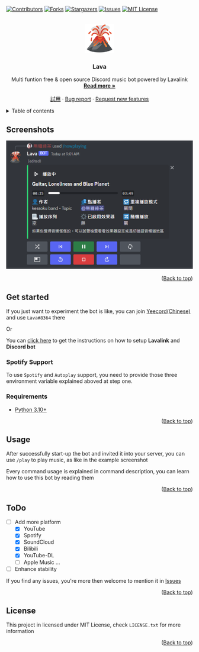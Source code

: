 <!-- PROJECT SHIELDS -->
<!--
*** I'm using markdown "reference style" links for readability.
*** Reference links are enclosed in brackets [ ] instead of parentheses ( ).
*** See the bottom of this document for the declaration of the reference variables
*** for contributors-url, forks-url, etc. This is an optional, concise syntax you may use.
*** https://www.markdownguide.org/basic-syntax/#reference-style-links
-->
[![Contributors][contributors-shield]][contributors-url]
[![Forks][forks-shield]][forks-url]
[![Stargazers][stars-shield]][stars-url]
[![Issues][issues-shield]][issues-url]
[![MIT License][license-shield]][license-url]

<!-- PROJECT LOGO -->
<br />
<div align="center">
  <a href="https://github.com/Nat1anWasTaken/Lava">
    <img src="img/logo.png" alt="Logo" width="80" height="80">
  </a>

<h3 align="center">Lava</h3>

  <p align="center">
    Multi funtion free & open source Discord music bot powered by Lavalink
    <br />
    <a href="#About Project"><strong>Read more »</strong></a>
    <br />
    <br />
    <a href="https://discord.gg/acgmcity">試用</a>
    ·
    <a href="https://github.com/Nat1anWasTaken/Lava/issues">Bug report</a>
    ·
    <a href="https://github.com/Nat1anWasTaken/Lava/issues">Request new features</a>
  </p>
</div>

<!-- TABLE OF CONTENTS -->
<details>
  <summary>Table of contents</summary>
  <ol>
    <li>
      <a href="#screenshots">Screenshots</a>
    </li>
    <li>
      <a href="#get-started">Get started</a>
      <ul>
        <li><a href="#spotify-support">Spotify Support</a></li>
        <li><a href="#requirements">Requirements</a></li>
      </ul>
    </li>
    <li><a href="#how-to-use">How to use</a></li>
    <li><a href="todo">ToDo</a></li>
    <li><a href="#license">License</a></li>
  </ol>
</details>

<!-- SCREENSHOTS -->

## Screenshots

![player][player-screenshot]

<p align="right">(<a href="#readme-top">Back to top</a>)</p>

<!-- GETTING STARTED -->

## Get started

If you just want to experiment the bot is like, you can join [Yeecord(Chinese)][yeecord] and use `Lava#8364` there

Or

You can [click here][LavaLauncher] to get the instructions on how to setup **Lavalink** and **Discord bot**

### Spotify Support

To use `Spotify` and `Autoplay` support, you need to provide those three environment variable explained aboved at step one.

### Requirements

* [Python 3.10+][python]

<p align="right">(<a href="#readme-top">Back to top</a>)</p>


<!-- USAGE EXAMPLES -->

## Usage

After successfully start-up the bot and invited it into your server, you can use `/play` to play music, as like in the example screenshot

Every command usage is explained in command description, you can learn how to use this bot by reading them

<p align="right">(<a href="#readme-top">Back to top</a>)</p>


<!-- ROADMAP -->

## ToDo

- [ ] Add more platform
  - [x] YouTube
  - [x] Spotify
  - [x] SoundCloud
  - [x] Bilibili
  - [x] YouTube-DL
  - [ ] Apple Music
    ...
- [ ] Enhance stability

If you find any issues, you're more then welcome to mention it in [Issues][issues]

<p align="right">(<a href="#readme-top">Back to top</a>)</p>


<!-- LICENSE -->

## License

This project in licensed under MIT License, check `LICENSE.txt` for more information

<p align="right">(<a href="#readme-top">Back to top</a>)</p>

<!-- SHIELDS -->

[contributors-shield]: https://img.shields.io/github/contributors/Nat1anWasTaken/Lava.svg?style=for-the-badge

[contributors-url]: https://github.com/Nat1anWasTaken/Lava/graphs/contributors

[forks-shield]: https://img.shields.io/github/forks/Nat1anWasTaken/Lava.svg?style=for-the-badge

[forks-url]: https://github.com/Nat1anWasTaken/Lava/network/members

[stars-shield]: https://img.shields.io/github/stars/Nat1anWasTaken/Lava.svg?style=for-the-badge

[stars-url]: https://github.com/Nat1anWasTaken/Lava/stargazers

[issues-shield]: https://img.shields.io/github/issues/Nat1anWasTaken/Lava.svg?style=for-the-badge

[issues-url]: https://github.com/Nat1anWasTaken/Lava/issues

[license-shield]: https://img.shields.io/github/license/Nat1anWasTaken/Lava.svg?style=for-the-badge

[license-url]: https://github.com/Nat1anWasTaken/Lava/blob/master/LICENSE.txt

<!-- LINKS -->

[yeecord]: https://discord.gg/yeecord

[python]: https://python.org

[lavalink]: https://github.com/freyacodes/Lavalink

[LavaLauncher]: https://github.com/Nat1anWasTaken/LavaLauncher

[spotipy-authorization-flow]: https://spotipy.readthedocs.io/en/2.22.0/#authorization-code-flow

[issues]: https://github.com/Nat1anWasTaken/Lava/issues

<!-- IMAGES -->

[player-screenshot]: img/player.png

